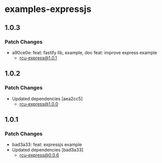 # examples-expressjs

## 1.0.3

### Patch Changes

- a90ce0e: feat: fastify lib, example, doc
  feat: improve express example
  - rcu-express@1.0.1

## 1.0.2

### Patch Changes

- Updated dependencies [aea2cc5]
  - rcu-express@1.0.0

## 1.0.1

### Patch Changes

- bad3a33: feat: expressjs example
- Updated dependencies [bad3a33]
  - rcu-express@0.0.6
